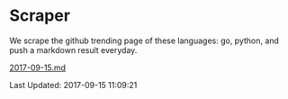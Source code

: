 # Scraper

We scrape the github trending page of these languages: go, python, and push a markdown result everyday.

[2017-09-15.md](https://github.com/borays/Scraper/blob/master/2017-09-15.md)

Last Updated: 2017-09-15 11:09:21